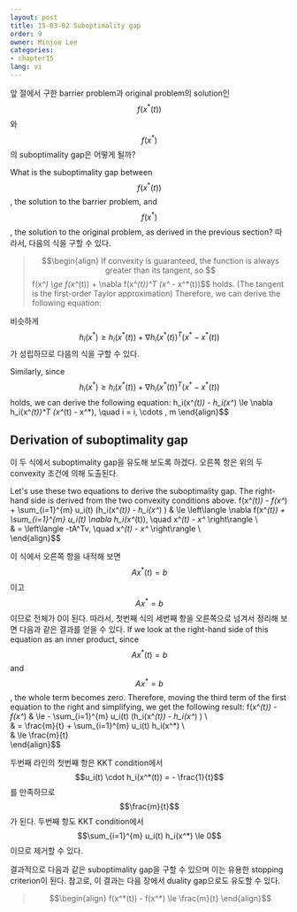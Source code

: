 ```yaml
---
layout: post
title: 15-03-02 Suboptimality gap
order: 9
owner: Minjoo Lee
categories:
- chapter15
lang: vi
---
```

앞 절에서 구한 barrier problem과 original problem의 solution인 $$f(x^*(t))$$와 $$f(x^*)$$의 suboptimality gap은 어떻게 될까?

What is the suboptimality gap between $$f(x^*(t))$$, the solution to the barrier problem, and $$f(x^*)$$, the solution to the original problem, as derived in the previous section?
따라서, 다음의 식을 구할 수 있다. 
>$$\begin{align}
If convexity is guaranteed, the function is always greater than its tangent, so $$f(x^*) \ge f(x^*(t)) + \nabla f(x^*(t))^T (x^* - x^*(t))$$ holds. (The tangent is the first-order Taylor approximation)
Therefore, we can derive the following equation:


비슷하게 $$h_i(x^*) \ge h_i(x^*(t)) + \nabla h_i(x^*(t))^T (x^* - x^*(t))$$가 성립하므로 다음의 식을 구할 수 있다. 

Similarly, since $$h_i(x^*) \ge h_i(x^*(t)) + \nabla h_i(x^*(t))^T (x^* - x^*(t))$$ holds, we can derive the following equation:
h_i(x^*(t)) - h_i(x^*) \le \nabla h_i(x^*(t))^T (x^*(t) - x^*), \quad i = i, \cdots , m
\end{align}$$


## Derivation of suboptimality gap
이 두 식에서 suboptimality gap을 유도해 보도록 하겠다. 오른쪽 항은 위의 두 convexity 조건에 의해 도출된다.

Let's use these two equations to derive the suboptimality gap. The right-hand side is derived from the two convexity conditions above.
f(x^*(t)) - f(x^*) + \sum_{i=1}^{m}  u_i(t) (h_i(x^*(t)) - h_i(x^*) ) 
    & \le 	\left\langle \nabla  f(x^*(t))  + \sum_{i=1}^{m} u_i(t) \nabla h_i(x^*(t)), \quad x^*(t) - x^* \right\rangle \\\
    & = \left\langle -tA^Tv,  \quad x^*(t) - x^* \right\rangle \\\
\end{align}$$

이 식에서 오른쪽 항을 내적해 보면 $$Ax^*(t) = b$$이고 $$Ax^* = b$$이므로 전체가 0이 된다.
따라서, 첫번째 식의 세번째 항을 오른쪽으로 넘겨서 정리해 보면 다음과 같은 결과를 얻을 수 있다.
If we look at the right-hand side of this equation as an inner product, since $$Ax^*(t) = b$$ and $$Ax^* = b$$, the whole term becomes zero.
Therefore, moving the third term of the first equation to the right and simplifying, we get the following result:
f(x^*(t)) - f(x^*) & \le - \sum_{i=1}^{m}  u_i(t) (h_i(x^*(t)) - h_i(x^*) )  \\\
    & = \frac{m}{t} +  \sum_{i=1}^{m} u_i(t) h_i(x^*) \\\
    & \le \frac{m}{t}   
\end{align}$$

두번째 라인의 첫번째 항은 KKT condition에서 $$u_i(t) \cdot   h_i(x^*(t)) = - \frac{1}{t}$$를 만족하므로  $$\frac{m}{t}$$가 된다.  두번째 항도 KKT condition에서 $$\sum_{i=1}^{m} u_i(t)  h_i(x^*) \le 0$$이므로 제거할 수 있다.


결과적으로 다음과 같은 suboptimality gap을 구할 수 있으며 이는 유용한 stopping criterion이 된다. 참고로, 이 결과는 다음 장에서 duality gap으로도 유도할 수 있다.

>$$\begin{align}
f(x^*(t)) - f(x^*) \le \frac{m}{t}
\end{align}$$